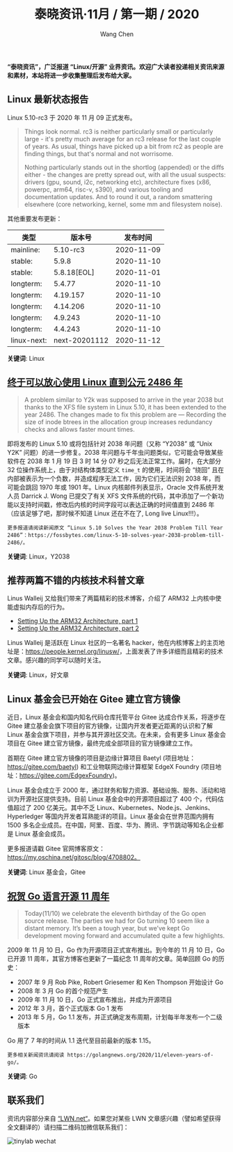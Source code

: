 ﻿---
title: 泰晓资讯·11月 / 第一期 / 2020
author: 'Wang Chen'
group: news
draft: false
top: false
album: 泰晓资讯
layout: weekly
license: "cc-by-nc-nd-4.0"
permalink: /tinylab-weekly-11-1st-2020/
tags:
  - Linux
  - Y2038
  - Linux 基金会
  - Gitee
  - Go
categories:
  - 泰晓资讯
  - 技术动态
  - 行业动向
---

**“泰晓资讯”，广泛报道 “Linux/开源” 业界资讯。欢迎广大读者投递相关资讯来源和素材，本站将进一步收集整理后发布给大家。**

## **Linux 最新状态报告**

Linux 5.10-rc3 于 2020 年 11 月 09 正式发布。
	
> Things look normal. rc3 is neither particularly small or particularly
> large - it's pretty much average for an rc3 release for the last
> couple of years. As usual, things have picked up a bit from rc2 as
> people are finding things, but that's normal and not worrisome.
> 
> Nothing particularly stands out in the shortlog (appended) or the
> diffs either - the changes are pretty spread out, with all the usual
> suspects: drivers (gpu, sound, i2c, networking etc), architecture
> fixes (x86, powerpc, arm64, risc-v, s390), and various tooling and
> documentation updates. And to round it out, a random smattering
> elsewhere (core networking, kernel, some mm and filesystem noise).

其他重要发布更新：

|类型        |版本号        |发布时间  |
|------------|--------------|----------|
|mainline:   |5.10-rc3      |2020-11-09|
|stable:     |5.9.8         |2020-11-10|
|stable:     |5.8.18[EOL]   |2020-11-01|
|longterm:   |5.4.77        |2020-11-10|
|longterm:   |4.19.157      |2020-11-10|
|longterm:   |4.14.206      |2020-11-10|
|longterm:   |4.9.243       |2020-11-10|
|longterm:   |4.4.243       |2020-11-10|
|linux-next: |next-20201112 |2020-11-12|

**关键词**: Linux

## [**终于可以放心使用 Linux 直到公元 2486 年**](https://fossbytes.com/linux-5-10-solves-year-2038-problem-till-2486/)

> A problem similar to Y2k was supposed to arrive in the year 2038 but thanks to the XFS file system in Linux 5.10, it has been extended to the year 2486. The changes made to fix this problem are — Recording the size of inode btrees in the allocation group increases redundancy checks and allows faster mount times.

即将发布的 Linux 5.10 或将包括针对 2038 年问题（又称 “Y2038” 或 “Unix Y2K” 问题）的进一步修复。2038 年问题与千年虫问题类似，它可能会导致某些软件在 2038 年 1 月 19 日 3 时 14 分 07 秒之后无法正常工作。届时，在大部分 32 位操作系统上，由于对结构体类型定义 `time_t` 的使用，时间将会 “绕回” 且在内部被表示为一个负数，并造成程序无法工作，因为它们无法识别 2038 年，而可能会跳回 1970 年或 1901 年。Linux 内核邮件列表显示，Oracle 文件系统开发人员 Darrick J. Wong 已提交了有关 XFS 文件系统的代码，其中添加了一个新功能以支持时间戳，修改后内核的时间字段可以表达正确的时间值直到 2486 年（应该足够了吧，那时候不知道 Linux 还在不在了, Long live Linux!!!）。
	
	更多报道请阅读新闻原文 “Linux 5.10 Solves the Year 2038 Problem Till Year 2486”：https://fossbytes.com/linux-5-10-solves-year-2038-problem-till-2486/。
	
**关键词**: Linux，Y2038

## **推荐两篇不错的内核技术科普文章**

Linus Walleij 又给我们带来了两篇精彩的技术博客，介绍了 ARM32 上内核中使能虚拟内存后的行为。

- [Setting Up the ARM32 Architecture, part 1](https://people.kernel.org/linusw/setting-up-the-arm32-architecture-part-1)
- [Setting Up the ARM32 Architecture, part 2](https://people.kernel.org/linusw/setting-up-the-arm32-architecture-part-2)

Linus Walleij 是活跃在 Linux 社区的一名著名 hacker，他在内核博客上的主页地址是：<https://people.kernel.org/linusw/>，上面发表了许多详细而且精彩的技术文章。感兴趣的同学可以随时关注。

**关键词**: Linux，好文章
	
## **Linux 基金会已开始在 Gitee 建立官方镜像**

近日，Linux 基金会和国内知名代码仓库托管平台 Gitee 达成合作关系，将逐步在 Gitee 建立基金会旗下项目的官方镜像，让国内开发者更近距离的认识和了解 Linux 基金会旗下项目，并参与其开源社区交流。在未来，会有更多 Linux 基金会项目在 Gitee 建立官方镜像，最终完成全部项目的官方镜像建立工作。

首期在 Gitee 建立官方镜像的项目是边缘计算项目 Baetyl (项目地址：https://gitee.com/baetyl) 和工业物联网边缘计算框架 EdgeX Foundry (项目地址：https://gitee.com/EdgexFoundry)。

Linux 基金会成立于 2000 年，通过财务和智力资源、基础设施、服务、活动和培训为开源社区提供支持。目前 Linux 基金会中的开源项目超过了 400 个，代码估值超过了 200 亿美元。其中不乏 Linux、Kubernetes、Node.js、Jenkins、Hyperledger 等国内开发者耳熟能详的项目。Linux 基金会在世界范围内拥有 1500 多名企业成员。在中国，阿里、百度、华为、腾讯、字节跳动等知名企业都是 Linux 基金会成员。

更多报道请戳 Gitee 官网博客原文：https://my.oschina.net/gitosc/blog/4708802。

**关键词**: Linux 基金会，Gitee

## [**祝贺 Go 语言开源 11 周年**](https://golangnews.org/2020/11/eleven-years-of-go/)

> Today(11/10) we celebrate the eleventh birthday of the Go open source release. The parties we had for Go turning 10 seem like a distant memory. It’s been a tough year, but we’ve kept Go development moving forward and accumulated quite a few highlights.

2009 年 11 月 10 日，Go 作为开源项目正式宣布推出。到今年的 11 月 10 日，Go 已开源 11 周年，其官方博客也更新了一篇纪念 11 周年的文章。简单回顾 Go 的历史：

- 2007 年 9 月 Rob Pike, Robert Griesemer 和 Ken Thompson 开始设计 Go
- 2008 年 3 月 Go 的首个规范产生
- 2009 年 11 月 10 日，Go 正式宣布推出，并成为开源项目
- 2012 年 3 月，首个正式版本 Go 1 发布
- 2013 年 5 月，Go 1.1 发布，并正式确定发布周期，计划每半年发布一个二级版本

Go 用了 7 年的时间从 1.1 迭代至目前最新的版本 1.15。
	
	更多相关新闻资讯请阅读 https://golangnews.org/2020/11/eleven-years-of-go/。

**关键词**: Go

## 联系我们

资讯内容部分来自 [“LWN.net“](https://lwn.net/)。如果您对某些 LWN 文章感兴趣（譬如希望获得全文翻译的）请扫描二维码加微信联系我们：

![tinylab wechat](/images/wechat/tinylab.jpg)
